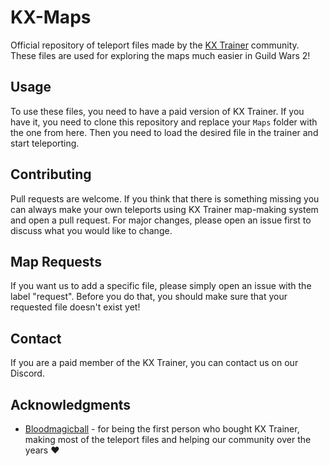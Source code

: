 # KX-Maps
Official repository of teleport files made by the [KX Trainer](https://krixx.xyz/) community. These files are used for exploring the maps much easier in Guild Wars 2!

## Usage
To use these files, you need to have a paid version of KX Trainer. If you have it, you need to clone this repository and replace your `Maps` folder with the one from here. Then you need to load the desired file in the trainer and start teleporting.

## Contributing
Pull requests are welcome. If you think that there is something missing you can always make your own teleports using KX Trainer map-making system and open a pull request. For major changes, please open an issue first to discuss what you would like to change.

## Map Requests
If you want us to add a specific file, please simply open an issue with the label "request". Before you do that, you should make sure that your requested file doesn't exist yet!

## Contact
If you are a paid member of the KX Trainer, you can contact us on our Discord. 

## Acknowledgments
* [Bloodmagicball](https://github.com/Bloodmagicball) - for being the first person who bought KX Trainer, making most of the teleport files and helping our community over the years ❤
